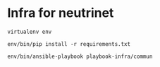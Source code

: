# Infra for neutrinet

`virtualenv env`

`env/bin/pip install -r requirements.txt`


`env/bin/ansible-playbook playbook-infra/commun`
